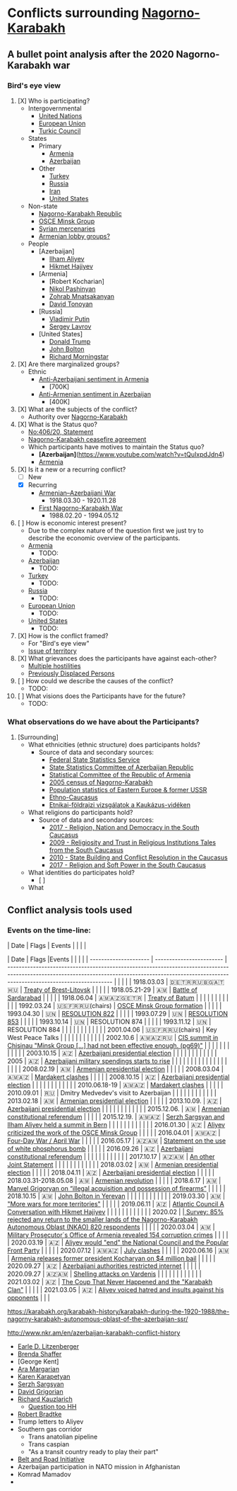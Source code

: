 # Conflicts surrounding [Nagorno-Karabakh](https://en.wikipedia.org/wiki/Nagorno-Karabakh)

## A bullet point analysis after the 2020 Nagorno-Karabakh war

### Bird's eye view

1. [X] Who is participating?
    - Intergovernmental
      - [United Nations](https://en.wikipedia.org/wiki/United_Nations)
      - [European Union](https://en.wikipedia.org/wiki/European_Union)
      - [Turkic Council](https://en.wikipedia.org/wiki/Turkic_Council)
    - States
      - Primary
        - [Armenia](https://en.wikipedia.org/wiki/Armenia)
        - [Azerbaijan](https://en.wikipedia.org/wiki/Azerbaijan)
      - Other
        - [Turkey](https://en.wikipedia.org/wiki/Turkey)
        - [Russia](https://en.wikipedia.org/wiki/Russia)
        - [Iran](https://en.wikipedia.org/wiki/Iran)
        - [United States](https://en.wikipedia.org/wiki/United_States)
    - Non-state
      - [Nagorno-Karabakh Republic](https://en.wikipedia.org/wiki/Republic_of_Artsakh)
      - [OSCE Minsk Group](https://en.wikipedia.org/wiki/OSCE_Minsk_Group)
      - [Syrian mercenaries](./Participants/Syrian_mercenaries/)
      - [Armenian lobby groups?](https://youtu.be/JFC2hOVh-yQ?t=1677)
    - People
      - [Azerbaijan]
        - [Ilham Aliyev](https://en.wikipedia.org/wiki/Ilham_Aliyev)
        - [Hikmet Hajiyev](https://en.wikipedia.org/wiki/Hikmet_Hajiyev)
      - [Armenia]
        - [Robert Kocharian]
        - [Nikol Pashinyan](https://en.wikipedia.org/wiki/Nikol_Pashinyan)
        - [Zohrab Mnatsakanyan](https://en.wikipedia.org/wiki/Zohrab_Mnatsakanyan "Minister of Foreign Affairs In office 12 May 2018 – 16 November 2020")
        - [David Tonoyan](https://en.wikipedia.org/wiki/David_Tonoyan)
      - [Russia]
        - [Vladimir Putin](https://en.wikipedia.org/wiki/Vladimir_Putin)
        - [Sergey Lavrov](https://en.wikipedia.org/wiki/Sergey_Lavrov)
      - [United States]
        - [Donald Trump](https://en.wikipedia.org/wiki/Donald_Trump)
        - [John Bolton](https://en.wikipedia.org/wiki/John_Bolton)
        - [Richard Morningstar](https://en.wikipedia.org/wiki/Richard_Morningstar)
1. [X] Are there marginalized groups?
    - Ethnic
      - [Anti-Azerbaijani sentiment in Armenia](https://en.wikipedia.org/wiki/Anti-Azerbaijani_sentiment_in_Armenia)
        - [700K]
      - [Anti-Armenian sentiment in Azerbaijan](https://en.wikipedia.org/wiki/Anti-Armenian_sentiment_in_Azerbaijan)
        - [400K]
1. [X] What are the subjects of the conflict?
    - Authority over [Nagorno-Karabakh](https://en.wikipedia.org/wiki/Nagorno-Karabakh)
1. [X] What is the Status quo?
    - [No:406/20, Statement](https://mfa.gov.az/en/news/no40620-statement-by-the-president-of-the-republic-of-azerbaijan-the-prime-minister-of-the-republic-of-armenia-and-the-president-of-the-russian-federation-enru)
    - [Nagorno-Karabakh ceasefire agreement](https://en.wikipedia.org/wiki/2020_Nagorno-Karabakh_ceasefire_agreement)
    - Which participants have motives to maintain the Status quo?
      - **[Azerbaijan]**(https://www.youtube.com/watch?v=tQuIxpdJdn4)
      - [Armenia](https://www.primeminister.am/en/statements-and-messages/item/2020/11/12/Nikol-Pashinyan-Speech/)
1. [X] Is it a new or a recurring conflict?
    - [ ] New
    - [X] Recurring
      - [Armenian–Azerbaijani War](https://en.wikipedia.org/wiki/Armenian%E2%80%93Azerbaijani_War)
        - 1918.03.30 - 1920.11.28
      - [First Nagorno-Karabakh War](https://en.wikipedia.org/wiki/First_Nagorno-Karabakh_War)
        - 1988.02.20 - 1994.05.12
1. [ ] How is economic interest present?
    - Due to the complex nature of the question first we just try to describe the economic overview of the participants.
    - [Armenia](https://en.wikipedia.org/wiki/Armenia)
      - TODO:
    - [Azerbaijan](https://en.wikipedia.org/wiki/Azerbaijan)
      - TODO:
    - [Turkey](https://en.wikipedia.org/wiki/Turkey)
      - TODO:
    - [Russia](https://en.wikipedia.org/wiki/Russia)
      - TODO:
    - [European Union](https://en.wikipedia.org/wiki/European_Union)
      - TODO:
    - [United States](https://en.wikipedia.org/wiki/United_States)
      - TODO:
1. [X] How is the conflict framed?
    - For "Bird's eye view"
    - [Issue of territory](https://youtu.be/JFC2hOVh-yQ?t=5013 "Azerbaijan")
1. [X] What grievances does the participants have against each-other?
    - [Multiple hostilities](https://web.archive.org/web/20130418105149/http://www.silkroadstudies.org/new/inside/publications/1999_NK_Book.pdf)
    - [Previously Displaced Persons](https://www-origin.usaid.gov/sites/default/files/documents/02.05.2021-_USG_Nagorno-Karabakh_Complex_Emergency_Fact_Sheet_1.pdf)
1. [ ] How could we describe the causes of the conflict?
    - TODO:
1. [ ] What visions does the Participants have for the future?
    - TODO:

### What observations do we have about the Participants?

1. [Surrounding]
    - What ethnicities (ethnic structure) does participants holds?
      - Source of data and secondary sources:
        - [Federal State Statistics Service](https://rosstat.gov.ru/ "Федеральная служба государственной статистики")
        - [State Statistics Committee of Azerbaijan Republic](https://www.stat.gov.az/ "Azərbaycan Respublikasının Dövlət Statistika Komitəsi")
        - [Statistical Committee of the Republic of Armenia](https://armstat.am/am/ "Հայաստանի վիճակագրական կոմիտե")
        - [2005 census of Nagorno-Karabakh](http://census.stat-nkr.am/ "Armenia")
        - [Population statistics of Eastern Europe & former USSR](http://pop-stat.mashke.org/ "Institute for Health Metrics and Evaluation is an independent global health research center at the University of Washington")
        - [Ethno-Caucasus](http://www.ethno-kavkaz.narod.ru/ "")
        - [Etnikai-földrajzi vizsgálatok a Kaukázus-vidéken](https://evfm.elte.hu/media/49/b9/1e98599f34d1b8ab129a23fa7a287d61e06b21290ff9faeb9b349a02d348/Megyesi_Z_2014.pdf)
    - What religions do participants hold?
      - Source of data and secondary sources:
        - [2017 - Religion, Nation and Democracy in the South Caucasus](https://github.com/ResolvingConflict/NagornoKarabakh/blob/main/Other_material/2017%20-%20A.%20Agadjanian%20-%20A.%20J%C3%B6dicke%20-%20E%20van%20der%20Zweerde%20-%20Religion%20Nation%20and%20Democracy%20in%20the%20South%20Caucasus.pdf)
        - [2009 - Religiosity and Trust in Religious Institutions Tales from the South Caucasus](https://github.com/ResolvingConflict/NagornoKarabakh/blob/main/Other_material/2009%20-%20Robia%20Charles%20-%20Religiosity%20and%20Trust%20in%20Religious%20Institutions%20Tales%20from%20the%20South%20Caucasus.pdf)
        - [2010 - State Building and Conflict Resolution in the Caucasus]()
        - [2017 - Religion and Soft Power in the South Caucasus]()
    - What identities do participates hold?
      - [ ]
    - What

## Conflict analysis tools used

### Events on the time-line:

| Date                  | Flags | Events               |  |  |  |



| Date            | Flags |Events                                                                                                 |  |  |  |
| --------------------- | ------------------------ | ------------------------------------------------------------------------------------------------------------------------------------------------------------------------------------------------- |  |  |  |
| 1918.03.03            | 🇩🇪🇹🇷🇷🇺🇧🇬🇦🇹🇭🇺 | [Treaty of Brest-Litovsk](https://wwi.lib.byu.edu/index.php/The_Peace_Treaty_of_Brest-Litovsk)                                                                                                    |  |  |  |
| 1918.05.21-29         | 🇦🇲                     | [Battle of Sardarabad](https://en.wikipedia.org/wiki/Battle_of_Sardarabad)                                                                                                                        |  |  |  |
| 1918.06.04            | 🇦🇲🇦🇿🇬🇪🇹🇷         | [Treaty of Batum](https://en.wikipedia.org/wiki/Treaty_of_Batum)                                                                                                                                  |  |  |  |
|                       |                          |                                                                                                                                                                                                   |  |  |  |
| 1992.03.24            | 🇺🇸🇫🇷🇷🇺(chairs)     | [OSCE Minsk Group formation](https://en.wikipedia.org/wiki/OSCE_Minsk_Group)                                                                                                                      |  |  |  |
| 1993.04.30            | 🇺🇳                     | [RESOLUTION 822](https://2001-2009.state.gov/p/eur/rls/or/13508.htm)                                                                                                                              |  |  |  |
| 1993.07.29            | 🇺🇳                     | [RESOLUTION 853](https://2001-2009.state.gov/p/eur/rls/or/13508.htm)                                                                                                                              |  |  |  |
| 1993.10.14            | 🇺🇳                     | RESOLUTION 874                                                                                                                                                                                    |  |  |  |
| 1993.11.12            | 🇺🇳                     | RESOLUTION 884                                                                                                                                                                                    |  |  |  |
|                       |                          |                                                                                                                                                                                                   |  |  |  |
| 2001.04.06            | 🇺🇸🇫🇷🇷🇺(chairs)     | Key West Peace Talks                                                                                                                                                                              |  |  |  |
|                       |                          |                                                                                                                                                                                                   |  |  |  |
| 2002.10.6             | 🇦🇲🇦🇿🇷🇺             | [CIS summit in Chisinau "Minsk Group \[...\] had not been effective enough. (pg69)"](https://www.osw.waw.pl/sites/default/files/prace_9_1.pdf)                                                    |  |  |  |
|                       |                          |                                                                                                                                                                                                   |  |  |  |
| 2003.10.15            | 🇦🇿                     | [Azerbaijani presidential election](https://www.hrw.org/legacy/backgrounder/eca/azerbaijan/azerbaijan-elections2003.pdf)                                                                          |  |  |  |
|                       |                          |                                                                                                                                                                                                   |  |  |  |
| 2005                  | 🇦🇿                     | [Azerbaijani military spendings starts to rise](https://sipri.org/sites/default/files/Data%20for%20all%20countries%20from%201988%E2%80%932020%20in%20constant%20%282019%29%20USD%20%28pdf%29.pdf) |  |  |  |
|                       |                          |                                                                                                                                                                                                   |  |  |  |
|                       |                          |                                                                                                                                                                                                   |  |  |  |
| 2008.02.19            | 🇦🇲                     | [Armenian presidential election](https://en.wikipedia.org/wiki/2008_Armenian_presidential_election_protests)                                                                                      |  |  |  |
| 2008.03.04            | 🇦🇲🇦🇿                 | [Mardakert clashes](http://news.bbc.co.uk/2/hi/europe/7278871.stm)                                                                                                                                |  |  |  |
| 2008.10.15            | 🇦🇿                     | [Azerbaijani presidential election](https://www.rferl.org/a/Azerbaijani_Election_Campaign_Opens/1200756.html)                                                                                     |  |  |  |
|                       |                          |                                                                                                                                                                                                   |  |  |  |
| 2010.06.18-19         | 🇦🇲🇦🇿                 | [Mardakert clashes](https://www.rferl.org/a/Armenian_Azerbaijani_Clashes_Continue_In_Karabakh/2078581.html)                                                                                       |  |  |  |
| 2010.09.01            | 🇷🇺                     | Dmitry Medvedev's visit to Azerbaijan                                                                                                                                                             |  |  |  |
|                       |                          |                                                                                                                                                                                                   |  |  |  |
| 2013.02.18            | 🇦🇲                     | [Armenian presidential election](https://en.wikipedia.org/wiki/2013_Armenian_presidential_election)                                                                                               |  |  |  |
| 2013.10.09.           | 🇦🇿                     | [Azerbaijani presidential election](https://www.osce.org/files/f/documents/0/0/110015.pdf)                                                                                                        |  |  |  |
|                       |                          |                                                                                                                                                                                                   |  |  |  |
| 2015.12.06.           | 🇦🇲                     | [Armenian constitutional referendum](https://www.rferl.org/a/armenia-president-constitutional-referendum/27295710.html)                                                                           |  |  |  |
| 2015.12.19.           | 🇦🇲🇦🇿                 | [Serzh Sargsyan and Ilham Aliyev held a summit in Bern](https://www.osce.org/mg/211456)                                                                                                           |  |  |  |
|                       |                          |                                                                                                                                                                                                   |  |  |  |
| 2016.01.30            | 🇦🇿                     | [Aliyev criticized the work of the OSCE Minsk Group](https://www.kavkaz-uzel.eu/articles/276774/)                                                                                                 |  |  |  |
| 2016.04.01            | 🇦🇲🇦🇿                 | [Four-Day War / April War](https://tass.ru/mezhdunarodnaya-panorama/3171918)                                                                                                                      |  |  |  |
| 2016.05.17            | 🇦🇿🇦🇲                 | [Statement on the use of white phosphorus bomb](https://web.archive.org/web/20160621200311/http://www.mfa.gov.az/en/news/909/4104)                                                                |  |  |  |
| 2016.09.26            | 🇦🇿                     | [Azerbaijani constitutional referendum](https://www.amnesty.org/en/latest/news/2016/09/azerbaijan-assaults-on-freedom-of-expression-mar-constitutional-referendum/)                               |  |  |  |
|                       |                          |                                                                                                                                                                                                   |  |  |  |
| 2017.10.17            | 🇦🇿🇦🇲                 | [An other Joint Statement](https://www.osce.org/minsk-group/350091)                                                                                                                               |  |  |  |
|                       |                          |                                                                                                                                                                                                   |  |  |  |
| 2018.03.02            | 🇦🇲                     | [Armenian presidential election](https://www.rferl.org/a/armenia-armen-sarkisian-new-president/29072539.html)                                                                                     |  |  |  |
| 2018.04.11            | 🇦🇿                     | [Azerbaijani presidential election](https://www.reuters.com/article/us-azerbaijan-election-monitors/azeri-presidents-supporters-heckle-as-observers-declare-election-unfair-idUSKBN1HJ1GW)        |  |  |  |
| 2018.03.31-2018.05.08 | 🇦🇲                     | [Armenian revolution](https://www.panorama.am/am/news/2018/03/31/%D5%93%D5%A1%D5%B7%D5%AB%D5%B6%D5%B5%D5%A1%D5%B6-%D6%84%D5%A1%D5%B5%D5%AC%D5%A1%D6%80%D5%B7%D5%A1%D5%BE/1927396)                 |  |  |  |
| 2018.6.17             | 🇦🇲                     | [Manvel Grigoryan on “illegal acquisition and possession of firearms”](https://hetq.am/en/article/90317)                                                                                          |  |  |  |
| 2018.10.15            | 🇦🇲                     | [John Bolton in Yerevan](https://www.azatutyun.am/a/29563885.html)                                                                                                                                |  |  |  |
|                       |                          |                                                                                                                                                                                                   |  |  |  |
| 2019.03.30            | 🇦🇲                     | ["More wars for more territories"](https://www.aravot.am/2019/03/30/1032523/)                                                                                                                     |  |  |  |
| 2019.06.11            | 🇦🇿                     | [Atlantic Council A Conversation with Hikmet Hajiyev](https://www.youtube.com/watch?v=JFC2hOVh-yQ)                                                                                                |  |  |  |
|                       |                          |                                                                                                                                                                                                   |  |  |  |
| 2020.02               |                          |[ Survey: 85% rejected any return to the smaller lands of the Nagorno-Karabakh Autonomous Oblast (NKAO) 820 respondents](https://github.com/ResolvingConflict/NagornoKarabakh/blob/main/Other_material/2021%20-%20Caucasus%20Analytical%20Digest.pdf)                                                                             |  |  |  |
| 2020.03.04            | 🇦🇲                     | [Military Prosecutor\`s Office of Armenia revealed 154 corruption crimes](https://arminfo.info/full_news.php?id=49857&lang=3)                                                                     |  |  |  |
| 2020.03.19            | 🇦🇿                     | [Aliyev would "end" the National Council and the Popular Front Party](https://www.turan.az/ext/srch/2021/3/free/politics_news/en/2000.htm/1616152601_nySLRnkJ-1.htm/20/opposition)                |  |  |  |
| 2020.07.12            | 🇦🇲🇦🇿                 | [July clashes](https://www.turan.az/ext/news/2020/7/free/analytics/en/125764.htm)                                                                                                                 |  |  |  |
| 2020.06.16            | 🇦🇲                     | [Armenia releases former president Kocharyan on $4 million bail](https://www.reuters.com/article/us-armenia-president-bail-idUSKBN23P2J6)                                                         |  |  |  |
| 2020.09.27            | 🇦🇿                     | [Azerbaijani authorities restricted internet](https://tvrain.ru/news/vlasti_azerbajdzhana_ogranichili_dostup_k_internetu_posle_obstrelov_v_karabahe-516731/)                                      |  |  |  |
| 2020.09.27            | 🇦🇿🇦🇲                 | [Shelling attacks on Vardenis](https://twitter.com/ArmenianUnified/status/1310860844360663040)                                                                                                    |  |  |  |
|                       |                          |                                                                                                                                                                                                   |  |  |  |
| 2021.03.02            | 🇦🇿                     | [The Coup That Never Happened and the "Karabakh Clan"](https://politicstoday.org/the-coup-that-never-happened-and-the-karabakh-clan-in-the-armenian-army/)                                        |  |  |  |
| 2021.03.05            | 🇦🇿                     | [Aliyev voiced hatred and insults against his opponents](https://www.turan.az/ext/srch/2021/3/free/politics_news/en/2000.htm/1616152601_nySLRnkJ-1.htm/20/opposition)                             |  |  |





https://karabakh.org/karabakh-history/karabakh-during-the-1920-1988/the-nagorny-karabakh-autonomous-oblast-of-the-azerbaijan-ssr/

http://www.nkr.am/en/azerbaijan-karabakh-conflict-history


  - [Earle D. Litzenberger](https://en.wikipedia.org/wiki/List_of_ambassadors_of_the_United_States_to_Azerbaijan)
  - [Brenda Shaffer](https://en.wikipedia.org/wiki/Brenda_Shaffer "She has been referred to as a lobbyist on behalf of Azerbaijan, and has faced criticism over her writing of political articles and books related to Azerbaijan while hiding her commercial ties to the Azerbaijani government.")
  - [George Kent]
  - [Ara Margarian](https://am.linkedin.com/in/ara-margarian-81b41069 "Deputy Chief of Mission at Embassy of Armenia to the US")
  - [Karen Karapetyan](https://en.wikipedia.org/wiki/Karen_Karapetyan)
  - [Serzh Sargsyan](https://en.wikipedia.org/wiki/Serzh_Sargsyan)
  - [David Grigorian](https://www.pf-armenia.org/person/david_grigorian "Policy forum Armenia")
  - [Richard Kauzlarich](https://en.wikipedia.org/wiki/Richard_Kauzlarich)
      - [Question too HH](https://youtu.be/JFC2hOVh-yQ?t=2742)
  - [Robert Bradtke](https://en.everybodywiki.com/Robert_Bradtke "Bob")
  - Trump letters to Aliyev
  - Southern gas corridor
    - Trans anatolian pipeline
    - Trans caspian
    - "As a transit country ready to play their part"
  - [Belt and Road Initiative](https://en.wikipedia.org/wiki/Belt_and_Road_Initiative)
  - Azerbaijan participation in NATO mission in Afghanistan
  - Komrad Mamadov
  -
